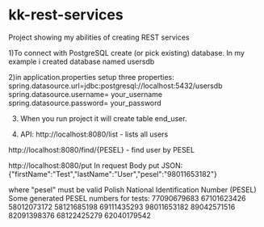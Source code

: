 # kk-rest-services
Project showing my abilities of creating REST services

1)To connect with PostgreSQL create (or pick existing) database.
In my example i created database named usersdb

2)in application.properties setup three properties:
spring.datasource.url=jdbc:postgresql://localhost:5432/usersdb
spring.datasource.username= your_username
spring.datasource.password= your_password

3) When you run project it will create table end_user.

4) API:
http://localhost:8080/list - lists all users

http://localhost:8080/find/{PESEL} - find user by PESEL

http://localhost:8080/put
In request Body put JSON:
{"firstName":"Test","lastName":"User","pesel":"98011653182"}

where "pesel" must be valid Polish National Identification Number (PESEL)
Some generated PESEL numbers for tests:
77090679683
67101623426
58012073172
58121685198
69111435293
98011653182
89042571516
82091398376
68122425279
62040179542

